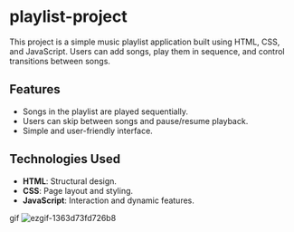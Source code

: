 # playlist-project


This project is a simple music playlist application built using HTML, CSS, and JavaScript. Users can add songs, play them in sequence, and control transitions between songs.

## Features

- Songs in the playlist are played sequentially.
- Users can skip between songs and pause/resume playback.
- Simple and user-friendly interface.

## Technologies Used

- **HTML**: Structural design.
- **CSS**: Page layout and styling.
- **JavaScript**: Interaction and dynamic features.

gif
![ezgif-1363d73fd726b8](https://github.com/user-attachments/assets/3856b25c-78b2-44dd-9360-cf6bd92b5b33)
